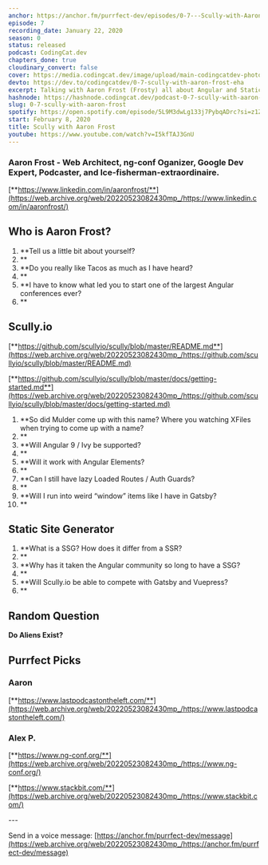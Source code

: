 ```yaml
---
anchor: https://anchor.fm/purrfect-dev/episodes/0-7---Scully-with-Aaron-Frost-eanifc
episode: 7
recording_date: January 22, 2020
season: 0
status: released
podcast: CodingCat.dev
chapters_done: true
cloudinary_convert: false
cover: https://media.codingcat.dev/image/upload/main-codingcatdev-photo/mfzmkc6ohyyuhmgfdmru.png
devto: https://dev.to/codingcatdev/0-7-scully-with-aaron-frost-eha
excerpt: Talking with Aaron Frost (Frosty) all about Angular and Static Site Generation with Scully.
hashnode: https://hashnode.codingcat.dev/podcast-0-7-scully-with-aaron-frost
slug: 0-7-scully-with-aaron-frost
spotify: https://open.spotify.com/episode/5L9M3dwLg133j7PybqADrc?si=z1ZK-IfoSYmW8uua1rJg9Q
start: February 8, 2020
title: Scully with Aaron Frost
youtube: https://www.youtube.com/watch?v=I5kfTAJ3GnU
---
```


### **Aaron Frost - Web Architect, ng-conf Oganizer, Google Dev Expert, Podcaster, and Ice-fisherman-extraordinaire.**

[**https://www.linkedin.com/in/aaronfrost/**](https://web.archive.org/web/20220523082430mp_/https://www.linkedin.com/in/aaronfrost/)

## **Who is Aaron Frost?**

1.  \*\*Tell us a little bit about yourself?
2.  \*\*
3.  \*\*Do you really like Tacos as much as I have heard?
4.  \*\*
5.  \*\*I have to know what led you to start one of the largest Angular conferences ever?
6.  \*\*

## **Scully.io**

[**https://github.com/scullyio/scully/blob/master/README.md**](https://web.archive.org/web/20220523082430mp_/https://github.com/scullyio/scully/blob/master/README.md)

[**https://github.com/scullyio/scully/blob/master/docs/getting-started.md**](https://web.archive.org/web/20220523082430mp_/https://github.com/scullyio/scully/blob/master/docs/getting-started.md)

1.  \*\*So did Mulder come up with this name? Where you watching XFiles when trying to come up with a name?
2.  \*\*
3.  \*\*Will Angular 9 / Ivy be supported?
4.  \*\*
5.  \*\*Will it work with Angular Elements?
6.  \*\*
7.  \*\*Can I still have lazy Loaded Routes / Auth Guards?
8.  \*\*
9.  \*\*Will I run into weird “window” items like I have in Gatsby?
10.  \*\*

## **Static Site Generator**

1.  \*\*What is a SSG? How does it differ from a SSR?
2.  \*\*
3.  \*\*Why has it taken the Angular community so long to have a SSG?
4.  \*\*
5.  \*\*Will Scully.io be able to compete with Gatsby and Vuepress?
6.  \*\*

## **Random Question**

**Do Aliens Exist?**

## **Purrfect Picks**

### **Aaron**

[**https://www.lastpodcastontheleft.com/**](https://web.archive.org/web/20220523082430mp_/https://www.lastpodcastontheleft.com/)

### **Alex P.**

[**https://www.ng-conf.org/**](https://web.archive.org/web/20220523082430mp_/https://www.ng-conf.org/)

[**https://www.stackbit.com/**](https://web.archive.org/web/20220523082430mp_/https://www.stackbit.com/)

\---

Send in a voice message: [https://anchor.fm/purrfect-dev/message](https://web.archive.org/web/20220523082430mp_/https://anchor.fm/purrfect-dev/message)